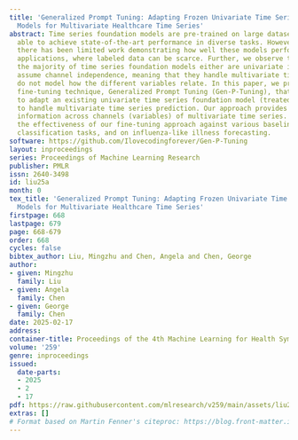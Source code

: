 ```yaml
---
title: 'Generalized Prompt Tuning: Adapting Frozen Univariate Time Series Foundation
  Models for Multivariate Healthcare Time Series'
abstract: Time series foundation models are pre-trained on large datasets and are
  able to achieve state-of-the-art performance in diverse tasks. However, to date,
  there has been limited work demonstrating how well these models perform in medical
  applications, where labeled data can be scarce. Further, we observe that currently,
  the majority of time series foundation models either are univariate in nature, or
  assume channel independence, meaning that they handle multivariate time series but
  do not model how the different variables relate. In this paper, we propose a prompt-tuning-inspired
  fine-tuning technique, Generalized Prompt Tuning (Gen-P-Tuning), that enables us
  to adapt an existing univariate time series foundation model (treated as frozen)
  to handle multivariate time series prediction. Our approach provides a way to combine
  information across channels (variables) of multivariate time series. We demonstrate
  the effectiveness of our fine-tuning approach against various baselines on two MIMIC
  classification tasks, and on influenza-like illness forecasting.
software: https://github.com/Ilovecodingforever/Gen-P-Tuning
layout: inproceedings
series: Proceedings of Machine Learning Research
publisher: PMLR
issn: 2640-3498
id: liu25a
month: 0
tex_title: 'Generalized Prompt Tuning: Adapting Frozen Univariate Time Series Foundation
  Models for Multivariate Healthcare Time Series'
firstpage: 668
lastpage: 679
page: 668-679
order: 668
cycles: false
bibtex_author: Liu, Mingzhu and Chen, Angela and Chen, George
author:
- given: Mingzhu
  family: Liu
- given: Angela
  family: Chen
- given: George
  family: Chen
date: 2025-02-17
address:
container-title: Proceedings of the 4th Machine Learning for Health Symposium
volume: '259'
genre: inproceedings
issued:
  date-parts:
  - 2025
  - 2
  - 17
pdf: https://raw.githubusercontent.com/mlresearch/v259/main/assets/liu25a/liu25a.pdf
extras: []
# Format based on Martin Fenner's citeproc: https://blog.front-matter.io/posts/citeproc-yaml-for-bibliographies/
---
```


